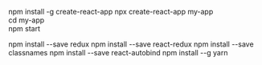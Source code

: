 npm install -g  create-react-app
npx create-react-app my-app     
cd my-app      
npm start

npm install --save redux
npm install --save react-redux
npm install --save classnames
npm install --save react-autobind
npm install --g yarn